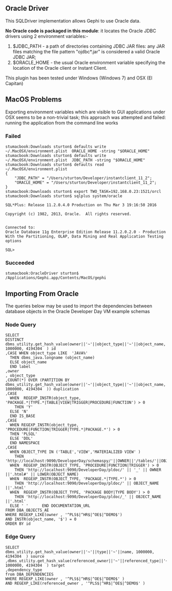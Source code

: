 ## Oracle Driver

This SQLDriver implementation allows Gephi to use Oracle data.

 **No Oracle code is packaged in this module**: it locates the Oracle JDBC drivers using 2 environment variables:-

1. $JDBC_PATH  - a path of directories containing JDBC JAR files: any JAR files matching the file pattern "ojdbc\*.jar" is considered a  valid Oracle JDBC JAR;
2. $ORACLE_HOME - the usual Oracle environment variable specifying the location of the Oracle client or Instant Client. 


This plugin has been tested under Windows (Windows 7) and OSX (El Capitan)

## MacOS Problems
Exporting environment variables which are visible to GUI applications under OSX seems to be a non-trivial task; this approach was attempted and failed: running the application from the command line works    

### Failed 

```
stumacbook:Downloads sturton$ defaults write   ~/.MacOSX/environment.plist  ORACLE_HOME -string "$ORACLE_HOME" 
stumacbook:Downloads sturton$ defaults write   ~/.MacOSX/environment.plist  JDBC_PATH -string "$ORACLE_HOME" 
stumacbook:Downloads sturton$ defaults read   ~/.MacOSX/environment.plist  
{
    "JDBC_PATH" = "/Users/sturton/Developer/instantclient_11_2";
    "ORACLE_HOME" = "/Users/sturton/Developer/instantclient_11_2";
}
stumacbook:Downloads sturton$ export TWO_TASK=192.168.0.23:1521/orcl
stumacbook:Downloads sturton$ sqlplus system/oracle

SQL*Plus: Release 11.2.0.4.0 Production on Thu Mar 3 19:16:50 2016

Copyright (c) 1982, 2013, Oracle.  All rights reserved.


Connected to:
Oracle Database 11g Enterprise Edition Release 11.2.0.2.0 - Production
With the Partitioning, OLAP, Data Mining and Real Application Testing options

SQL> 
```

### Succeeded  

```
stumacbook:OracleDriver sturton$  /Applications/Gephi.app/Contents/MacOS/gephi 
```

## Importing From Oracle 

The queries below may be used to import the dependencies between database objects in the Oracle Developer Day VM example schemas 

### Node Query

```
SELECT  	 
DISTINCT 	 
dbms_utility.get_hash_value(owner||'~'||object_type||'~'||object_name, 1000000, 4194304  ) id 	
,CASE WHEN object_type LIKE  'JAVA%' 
  THEN dbms_java.longname (object_name) 
  ELSE object_name 
  END label 	
,owner 	
, object_type   	
,COUNT(*) OVER (PARTITION BY dbms_utility.get_hash_value(owner||'~'||object_type||'~'||object_name, 1000000, 4194304  )) duplication 	
,CASE 	
  WHEN  REGEXP_INSTR(object_type, 'PACKAGE.*|TYPE.*|TABLE|VIEW|TRIGGER|PROCEDURE|FUNCTION') > 0   	
    THEN 'Y' 	
  ELSE 'N'  	
  END IS_BASE 	
,CASE 	
  WHEN REGEXP_INSTR(object_type, 'PROCEDURE|FUNCTION|TRIGGER|TYPE.*|PACKAGE.*') > 0 
  THEN 'PLSQL' 	
  ELSE 'DDL' 	
  END NAMESPACE   
,CASE 	
  WHEN OBJECT_TYPE IN ('TABLE','VIEW','MATERIALIZED VIEW' )  	
    THEN 'http://localhost:9090/DeveloperDay/schemaspy/'||OWNER||'/tables/'||OBJECT_NAME||'.html' 	
  WHEN  REGEXP_INSTR(OBJECT_TYPE, 'PROCEDURE|FUNCTION|TRIGGER') > 0   
    THEN 'http://localhost:9090/DeveloperDay/pldoc/' || '_' || OWNER ||'.html#' || LOWER(OBJECT_NAME) 	
  WHEN  REGEXP_INSTR(OBJECT_TYPE, 'PACKAGE.*|TYPE.*') > 0   	
    THEN 'http://localhost:9090/DeveloperDay/pldoc/' || OBJECT_NAME ||'.html' 	
  WHEN  REGEXP_INSTR(OBJECT_TYPE, 'PACKAGE BODY|TYPE BODY') > 0   
    THEN 'http://localhost:9090/DeveloperDay/pldoc/_' || OBJECT_NAME ||'.html' 	
  ELSE ' '  	END DOCUMENTATION_URL   
FROM DBA_OBJECTS_AE 	
WHERE REGEXP_LIKE(owner , '^PLS$|^HR$|^OE$|^DEMO$') 	
AND INSTR(object_name, '$') = 0  
ORDER BY id
```

### Edge Query

```
SELECT 
dbms_utility.get_hash_value(owner||'~'||type||'~'||name, 1000000, 4194304  ) source
,dbms_utility.get_hash_value(referenced_owner||'~'||referenced_type||'~'||referenced_name, 1000000, 4194304  ) target
,dependency_type 
from DBA_DEPENDENCIES 
WHERE REGEXP_LIKE(owner , '^PLS$|^HR$|^OE$|^DEMO$' ) 
AND REGEXP_LIKE(referenced_owner , '^PLS$|^HR$|^OE$|^DEMO$' ) 
```

